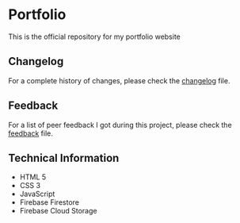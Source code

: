 # Portfolio
This is the official repository for my portfolio website

## Changelog
For a complete history of changes, please check the [changelog](/docs/changelog.md) file.

## Feedback
For a list of peer feedback I got during this project, please check the [feedback](/docs/feedback.md) file.

## Technical Information
- HTML 5
- CSS 3
- JavaScript
- Firebase Firestore
- Firebase Cloud Storage
